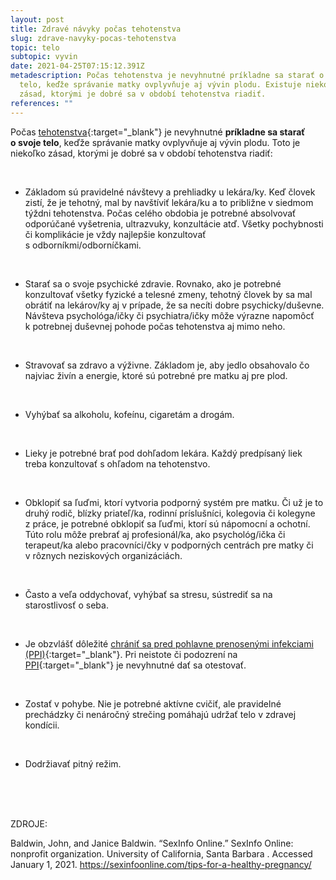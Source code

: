 ```yaml
---
layout: post
title: Zdravé návyky počas tehotenstva
slug: zdrave-navyky-pocas-tehotenstva
topic: telo
subtopic: vyvin
date: 2021-04-25T07:15:12.391Z
metadescription: Počas tehotenstva je nevyhnutné príkladne sa starať o svoje
  telo, keďže správanie matky ovplyvňuje aj vývin plodu. Existuje niekoľko
  zásad, ktorými je dobré sa v období tehotenstva riadiť.
references: ""
---
```

Počas [tehotenstva](/vyvinove-fazy-plodu-a-tehotenstvo/){:target="_blank"} je nevyhnutné **príkladne sa starať o svoje telo**, keďže správanie matky ovplyvňuje aj vývin plodu. Toto je niekoľko zásad, ktorými je dobré sa v období tehotenstva riadiť: 

<br>

* Základom sú pravidelné návštevy a prehliadky u lekára/ky. Keď človek zistí, že je tehotný, mal by navštíviť lekára/ku a to približne v siedmom týždni tehotenstva. Počas celého obdobia je potrebné absolvovať odporúčané vyšetrenia, ultrazvuky, konzultácie atď. Všetky pochybnosti či komplikácie je vždy najlepšie konzultovať s odborníkmi/odborníčkami. 

<br>

* Starať sa o svoje psychické zdravie. Rovnako, ako je potrebné konzultovať všetky fyzické a telesné zmeny, tehotný človek by sa mal obrátiť na lekárov/ky aj v prípade, že sa necíti dobre psychicky/duševne. Návšteva psychológa/ičky či psychiatra/ičky môže výrazne napomôcť k potrebnej duševnej pohode počas tehotenstva aj mimo neho. 

<br>

* Stravovať sa zdravo a výživne. Základom je, aby jedlo obsahovalo čo najviac živín a energie, ktoré sú potrebné pre matku aj pre plod. 

<br>

* Vyhýbať sa alkoholu, kofeínu, cigaretám a drogám. 

<br>

* Lieky je potrebné brať pod dohľadom lekára. Každý predpísaný liek treba konzultovať s ohľadom na tehotenstvo.

<br>

* Obklopiť sa ľuďmi, ktorí vytvoria podporný systém pre matku. Či už je to druhý rodič, blízky priateľ/ka, rodinní príslušníci, kolegovia či kolegyne z práce, je potrebné obklopiť sa ľuďmi, ktorí sú nápomocní a ochotní. Túto rolu môže prebrať aj profesionál/ka, ako psychológ/ička či terapeut/ka alebo pracovníci/čky v podporných centrách pre matky či v rôznych neziskových organizáciách.

<br>

* Často a veľa oddychovať, vyhýbať sa stresu, sústrediť sa na starostlivosť o seba. 

<br>

* Je obzvlášť dôležité [chrániť sa pred pohlavne prenosenými infekciami (PPI)](/prevencia-ppi/){:target="_blank"}. Pri neistote či podozrení na [PPI](/pohlavne-prenosne-infekcie/){:target="_blank"} je nevyhnutné dať sa otestovať.

<br>

* Zostať v pohybe. Nie je potrebné aktívne cvičiť, ale pravidelné prechádzky či nenáročný strečing pomáhajú udržať telo v zdravej kondícii. 

<br>

* Dodržiavať pitný režim.

<br>

<br>

<br>

<p class="important-text">ZDROJE:</p>

Baldwin, John, and Janice Baldwin. “SexInfo Online.” SexInfo Online: nonprofit organization. University of California, Santa Barbara . Accessed January 1, 2021. <https://sexinfoonline.com/tips-for-a-healthy-pregnancy/>